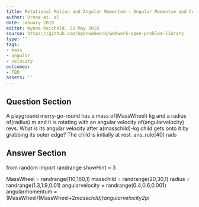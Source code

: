 ```yaml
---
title: Rotational Motion and Angular Momentum - Angular Momentum and Conservation
author: Urone et. al
date: January 2018
editor: Wynne Reicheld, 22 May 2018
source: https://github.com/openwebwork/webwork-open-problem-library
type: ''
tags:
- mass
- angular
- velocity
outcomes:
- TBD
assets: ''
---
```


## Question Section 

A playground merry-go-round has a mass of(MassWheel) kg and a radius of(radius) m and it is rotating with an angular velocity of(angularvelocity) revs. What is its angular velocity after a(masschild)-kg child gets onto it by grabbing its outer edge? The child is initially at rest.
ans_rule(40) rads



## Answer Section

from random import randrange
showHint = 3

MassWheel = randrange(110,160,1)
masschild = randrange(20,30,1)
radius = randrange(1.3,1.9,0.01)
angularvelocity = randrange(0.4,0.6,0.001)
angularmomentum = (MassWheel/(MassWheel+2*masschild))*angularvelocity*2*pi